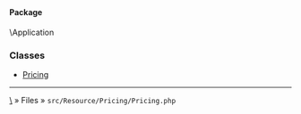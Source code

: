 ## 

#### Package
\Application







### Classes
* [Pricing](classes/Pricing)






***
[\\](Home) » Files » `src/Resource/Pricing/Pricing.php`